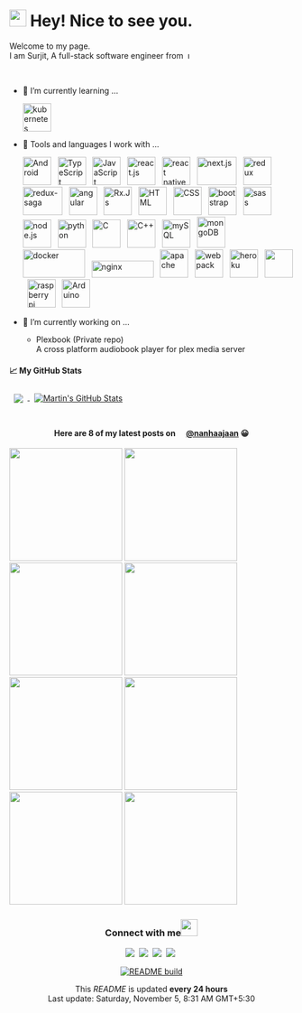 <!--
**SurjitSahoo/surjitsahoo** is a ✨ _special_ ✨ repository because its `README.md` (this file) appears on your GitHub profile.

Here are some ideas to get you started:

- 🔭 I’m currently working on ...
- 🌱 I’m currently learning ...
- 👯 I’m looking to collaborate on ...
- 🤔 I’m looking for help with ...
- 💬 Ask me about ...
- 📫 How to reach me: ...
- 😄 Pronouns: ...
- ⚡ Fun fact: ...
-->

<h1><img src="https://emojis.slackmojis.com/emojis/images/1531849430/4246/blob-sunglasses.gif?1531849430" width="30"/> Hey! Nice to see you.</h1>

Welcome to my page.  
I am Surjit, A full-stack software engineer from&nbsp;
<img src="https://upload.wikimedia.org/wikipedia/en/thumb/4/41/Flag_of_India.svg/1200px-Flag_of_India.svg.png" height="11" title="India">

<br/>

- 🌱 I’m currently learning ...

  <img src="https://cdn.worldvectorlogo.com/logos/kubernets.svg" alt="kubernetes" title="Kubernetes" width="50" height="50" />

- 🧰 Tools and languages I work with ...

  <img src="https://cdn.worldvectorlogo.com/logos/android.svg" alt="Android" title="Android" width="50" height="50" > &nbsp;
  <img src="https://cdn.worldvectorlogo.com/logos/typescript.svg" alt="TypeScript" title="TypeScript" width="50" height="50" > &nbsp;
  <img src="https://cdn.worldvectorlogo.com/logos/logo-javascript.svg" alt="JavaScript" title="JavaScript" width="50" height="50" > &nbsp;
  <img src="https://cdn.worldvectorlogo.com/logos/react-2.svg" alt="react.js" title="React.Js" width="50" height="50" > &nbsp;
  <img src="https://cdn.worldvectorlogo.com/logos/react-native-firebase-1.svg" alt="react native" title= "React Native" width="50" height="50" > &nbsp;
  <img src="https://cdn.worldvectorlogo.com/logos/nextjs-3.svg" alt="next.js" title="Next.Js" width="70" height="50" > &nbsp;
  <img src="https://cdn.worldvectorlogo.com/logos/redux.svg" alt="redux" title="Redux" width="50" height="50" > &nbsp;
  <img src="https://cdn.worldvectorlogo.com/logos/redux-saga.svg" alt="redux-saga" title="Redux Saga" width="70" height="50" > &nbsp;
  <img src="https://cdn.worldvectorlogo.com/logos/angular-icon-1.svg" alt="angular" title="Angular" width="50" height="50" > &nbsp;
  <img src="https://cdn.worldvectorlogo.com/logos/rxjs-1.svg" alt="Rx.Js" title="Rx.Js" width="50" height="50" > &nbsp;
  <img src="https://cdn.jsdelivr.net/gh/devicons/devicon/icons/html5/html5-original.svg" alt="HTML" title="HTML" width="50" height="50" > &nbsp;
  <img src="https://cdn.jsdelivr.net/gh/devicons/devicon/icons/css3/css3-original.svg" alt="CSS" title="CSS" width="50" height="50" > &nbsp;
  <img src="https://cdn.worldvectorlogo.com/logos/bootstrap-4.svg" alt="bootstrap" title="Bootstrap" width="50" height="50" > &nbsp;
  <img src="https://cdn.worldvectorlogo.com/logos/sass-1.svg" alt="sass" title="Sass" width="50" height="50" > &nbsp;
  <img src="https://cdn.worldvectorlogo.com/logos/nodejs-icon.svg" alt="node.js" title="Node.Js" width="50" height="50" > &nbsp;
  <img src="https://cdn.worldvectorlogo.com/logos/python-5.svg" alt="python" title="Python" width="50" height="50" > &nbsp;
  <img src="https://cdn.jsdelivr.net/gh/devicons/devicon/icons/c/c-original.svg" alt="C" title="C" width="50" height="50" > &nbsp;
  <img src="https://cdn.worldvectorlogo.com/logos/c.svg" alt="C++" title="C++" width="50" height="50" > &nbsp;
  <img src="https://cdn.worldvectorlogo.com/logos/mysql-6.svg" alt="mySQL" title="MySQL" width="50" height="50" > &nbsp;
  <img src="https://cdn.worldvectorlogo.com/logos/mongodb-icon-1.svg" alt="mongoDB" title="MongoDB" width="50" height="55" > &nbsp;
  <img src="https://cdn.worldvectorlogo.com/logos/docker-3.svg" alt="docker" title="Docker" width="110" height="50" > &nbsp;
  <img src="https://cdn.worldvectorlogo.com/logos/nginx.svg" alt="nginx" title="nginx" width="110" height="30" > &nbsp;
  <img src="https://cdn.jsdelivr.net/gh/devicons/devicon/icons/apache/apache-original-wordmark.svg" alt="apache" title="apache" width="50" height="50" > &nbsp;
  <img src="https://cdn.worldvectorlogo.com/logos/webpack-icon.svg" alt="webpack" title="Webpack" width="50" height="50" > &nbsp;
  <img src="https://cdn.worldvectorlogo.com/logos/heroku-4.svg" alt="heroku" title="heroku" width="50" height="50" > &nbsp;
  <img src="https://cdn.worldvectorlogo.com/logos/git-icon.svg" alt="" title="git" width="50" height="50" > &nbsp;
  <img src="https://cdn.worldvectorlogo.com/logos/raspberry-pi.svg" alt="raspberry pi" title="Raspberry Pi" width="50" height="50" > &nbsp;
  <img src="https://cdn.jsdelivr.net/gh/devicons/devicon/icons/arduino/arduino-original-wordmark.svg" alt="Arduino" title="Arduino" width="50" height="50" > &nbsp;
  <!-- <img src="" alt="" width="50" height="50" > &nbsp; -->

- 🔭 I’m currently working on ...
  - Plexbook (Private repo)  
    A cross platform audiobook player for plex media server

#### &#x1f4c8; My GitHub Stats

<a href="https://github.com/surjitsahoo">
  <img align="center" style="margin:0.5rem" src="https://github-readme-stats.vercel.app/api/top-langs/?username=surjitsahoo&langs_count=3&hide=html,css&title_color=ffffff&text_color=c9cacc&icon_color=4AB197&bg_color=1A2B34" />
</a>

<a href="https://github.com/surjitsahoo">
  <img align="center" style="margin:0.5rem" src="https://github-readme-stats.vercel.app/api?username=surjitsahoo&show_icons=true&line_height=27&count_private=true&title_color=ffffff&text_color=c9cacc&icon_color=4AB097&bg_color=1A2B34" alt="Martin's GitHub Stats" />
</a>

<br/>
<br/>

<h4 align="center">Here are 8 of my latest posts on
<img src="https://cdn.worldvectorlogo.com/logos/instagram-2-1.svg" height="12" />
<a href="https://www.instagram.com/nanhaajaan/">@nanhaajaan</a> 
😀</h4>

<p>
<img src="https:&#x2F;&#x2F;cdn1.picuki.com&#x2F;hosted-by-instagram&#x2F;q&#x3D;0exhNuNYnjBGZDHIdN5WmL9I2PEvHA5RNecaS7j0nyZiNxIsbHWB58ltwdGn%7C%7CDh6Kwh9HS+Lfjtj5osrUFpVZFF9PULZQLyBTTpV7KyQU+zN1zRj9p9glLk8KHAaZ3Ou8cApUQmYdSgIGaYDG7uo%7C%7CesJ+f7ucjMBpi2XMLQT9zJBpY6uSKVKz8J1pJ2Jg3Tt%7C%7C9k4Ki5e82wzJURmpNnUoWlHDbr2PM86o6N0QrlChMIRrdDgmBq7EHl3Kj4nUQ+RubTOl+1ephXtQGYV6XKoaaIaFxRNhW2ZrVA0toFzqaqTZY49ztwZkIH2CmUEXTE86kEon5zgx3PySWaKjBJF%7C%7CGPs77ScVPQhrpjeceO+bfbf9QvubbTrFqpUX0leKeTnSV7PLKC8AI5Wk9YZT64ZgAaUo0CCerPLzxp1WW1Mh2XZDg&#x3D;&#x3D;.jpeg?1" width="200">
<img src="https:&#x2F;&#x2F;cdn1.picuki.com&#x2F;hosted-by-instagram&#x2F;q&#x3D;0exhNuNYnjBGZDHIdN5WmL9I2PEvHA5RNucaS7j0nyZiNxIsbHWB58ltwdGn%7C%7CDh6Kwh9HS+Lfz5j7YooWVVWZFp6O03XTLeKTDtQ6ambVICl1TZv8pZnnbkzJHEbYner8sQtOzjYLCcaDqYDG7uo%7C%7CekT+OXucj8Dpi2bMrQT9zJBpY6uSKVKz8J13bHR1Bv9vdBhGy5CoiVxfA8XrN7loi5XVfrjJs9zt6B6CLEIhMxWpr2gnSu5X2soeGpwWT6ars3+ke08hiL8KWRorSeYSaoEIEQd3E+RtRg%7C%7CnpR8sY+PFbUg6csQvfaRSWIKAk1ElkVtwIOftgLsSSaq3EEPlC2GhLy5L652mbT2AaXOAujDwxXFfJ3nFZFfeWBaNc7Qe0%7C%7C%7C%7CAfCBFOV0s911MvpH+US43Qu2bKey0xYsUmYcoWWvLrY2fPOe+7yt9iqIhDnf8gU&#x3D;.jpeg?1" width="200">
<img src="https:&#x2F;&#x2F;cdn1.picuki.com&#x2F;hosted-by-instagram&#x2F;q&#x3D;0exhNuNYnjBGZDHIdN5WmL9I2PEvHA5RNucaS7j0nyZiNxIsbHWB58ltwdGn%7C%7CDh6Kwh9HS+Lfz5i4oosVV9SZFN%7C%7CPkXcTryKTjpU56ybXOfN1Ddg8J9olL08JHwWZXWo88ErXAmYdSgIGaYDG7uo%7C%7CekT+OXucj8Dpi2bMrQT9zJBpY6uSKVKz8J13bHR1Bv9vdBhGy5CoiVxfA8XrN7loi5XVfrjJs9zt6B6CLEIhMxWpr2gnSu5X2soeGpwWT6ars3+ke08hiL8KWRoryeYSaoEIEQd3Eyfth8w5Z4bkdelFbVSzK8wlamRSWIKAk1ElkVtwIOftgLsSSaq3EEPlC2GhLy5L652mbT2BtiTWMv45HWSYaD8GbRURXdcNNjxQUv6GeCOI5xNqbNFLch003Sk3AeIR4Gy0xYsUmYcohLeXLM2fPOe+7yt9iqIhDnf8gU&#x3D;.jpeg?1" width="200">
<img src="https:&#x2F;&#x2F;cdn1.picuki.com&#x2F;hosted-by-instagram&#x2F;q&#x3D;0exhNuNYnjBGZDHIdN5WmL9I2PEvHA5RNucaS7j0nyZiNxIsbHWB58ltwdGn%7C%7CDh6Kwh9HS+Lfz5i4oosVVhXZFN7NEDbTrWMSzdd566eUebN1TBj85Vmlrc9JH0cZ3Sv9sQtVQmYdTUdHOlPHL%7C%7Clo7gV%7C%7CPvwbCgMoDOMPbJCyQlWotfpUrJy9ZRzt52U1h+189JldAJZ+jtvdBFundPZlTIeAf3+Idp1orN2S%7C%7CkKjskOuKK81SO2ECMseW16GX6Rv5+HoOAAuiDpYGhpqzLheKc4EEMWggi3njAWv4J80YCqZKxVlNASi5qOCmMDUjFKiCU%7C%7Ck8SqtQLsSUHv3EBQnjeel%7C%7CW+eqN29qrRI9CUX9XB4BTwZJOMTI9%7C%7CSCMbWMvdBXrpMtysH%7C%7CF2pI0aJshB6A624DLwQpHVmhx0WWMZ1RXSVcAgBcKTx5C3+3ON2juK8VU5.jpeg?1" width="200">
<img src="https:&#x2F;&#x2F;cdn1.picuki.com&#x2F;hosted-by-instagram&#x2F;q&#x3D;0exhNuNYnjBGZDHIdN5WmL9I2PEvHA5RNucaS7j0nyZiNxIsbHWB58ltwdGn%7C%7CDh6Kwh9HS+Lfz5i7IstUl1TZFZzPUTcQbSPTz9S6KydVYCj2jZu9pdhlbwwLXIWZHep8ccpOzjYLCcaDqYDG7uo%7C%7CesJ+fPucjcBojOMNbBGmDdttdCwFahlza4lsfe4kx2xu5xncG114WNxahlw5OLUqQUCSKn5PN1gpKZlR7pCjMML4LyjyWu+H2xkfWx9Ez7RtI7V2dENhhzrdSFlqjHwAZY1LHMRiVbmkRIQoLN4pa%7C%7CxOqBM4acgoqjcRyACW2E2hjtfwZftgAHsSUGImUBRwT2Ej+b3ffZ79sXPBPW8Y%7C%7Cbo8xLnQOjVLKJldFg5CcrHBHvGFqOjAc9pgop1Csd67lak5BK7XKiiy1V+AWgc0GKqXLNTZruiyqyb4X7U32WIpFZpkg&#x3D;&#x3D;.jpeg?1" width="200">
<img src="https:&#x2F;&#x2F;cdn1.picuki.com&#x2F;hosted-by-instagram&#x2F;q&#x3D;0exhNuNYnjBGZDHIdN5WmL9I2PEvHA5RNucaS7j0nyZiNxIsbHWB58ltwdGn%7C%7CDh6Kwh9HS+Lfz5i4YsjUF5WZFN+NEbfS7KOSjpR76+RVe%7C%7CN1TRm9ZNjkLcxK3MYbXWn8cMuUwmYdTUdHOlPHL%7C%7Clo7gV%7C%7C+XucjcGrjaMNbdKnTdttdCwFahlza4lsfe4kx2xu5xncG114WNxahlw5OLUqQUCSKn5PN1gpKZlR7pCjMML4LyjyWu+H2xkfWx9Ez7RtI7V2dENhhzrdSFlqjH1AZY1LHMRiVbmhUUps4kZmZ2mNrhM4adhha6BTyACW2E2hjtfwZftgAHsSUGImUBRwT2Ej+b3ffZ79sXPBPW%7C%7CdOL4nw6USabWJp9OSnwJFfnQAFjPJsKcC%7C%7Cdom6JDDu9Zh2%7C%7Cn6Q3sIand21V+AWgc0GKqVcVUZruiyqyb4X7U32WIpFZpkg&#x3D;&#x3D;.jpeg?1" width="200">
<img src="https:&#x2F;&#x2F;cdn1.picuki.com&#x2F;hosted-by-instagram&#x2F;q&#x3D;0exhNuNYnjBGZDHIdN5WmL9I2PEvHA5RNucaS7j0nyZiNxIsbHWB58ltwdGn%7C%7CDh6Kwh9HS+Lfz5i4Y4oUVVTZFd4OUXfQLGBRTtQ766eU4Cn0DNn9p9nl78yK3MYZn+u86xySiGTOTJHDe0AUqinqusJ+OXnajYbrzWSZdsW2yIfu9OjZ6cmn64ztPbXmB2xu7siLG0EojNnG0crndXO9zMET+DxNdx1qO9xQrkH2YpXpengmmu+E24udSBwEiTZhYXCoO0CkX65JGZ+xG+keKYzLBEsklOrpBcoh4s5qaSaC5x15qcX96XTQTsmcF06pER5srWctgKLa2OrghQflibcyu7hIsEHoLTxPaKSW5a5wySWfeLbIZhhbUApNOj1YhL6JPGAU5oUnaF5Fex7+gazoDacMr%7C%7CxgUUiUhQe0hbaSq1+QMKOzav5qnHU02+M.jpeg?1" width="200">
<img src="https:&#x2F;&#x2F;cdn1.picuki.com&#x2F;hosted-by-instagram&#x2F;q&#x3D;0exhNuNYnjBGZDHIdN5WmL9I2PEvHA5RNucaS7j0nyZiNxIsbHWB58ltwdGn%7C%7CDh6Kwh9HS+Lfz5i5okvWFRTZFR8NUDdSbCORD5W6KWZVoCm0Ddv9JVllbo0L3IcYHKs9cEsOzjYMTIfQeoEH%7C%7Cb2qukX5vvwbTYNpi2TNLxCyQlWotfpUrJy9ZRzt52U1h+189JldAJZ+jtvdBFundPZlTIeAf3+Idp1orN2S%7C%7CkKjskOuKK81SO2ECMseW16GX6Rv5+HoOAAuiDpYGhpqzHheKc4EEMWggiUni8p5912nr2dM6xVgKs7kLmBCmMDUjFKiCU%7C%7Ck8SqtQLsSUHv3EBQnjeel%7C%7CW+eqN29qrRI9LFYsHB3xnib7aPTKh4WH0qD87kQGDpNc+nBPwMnbNGG%7C%7C1e1Qmc%7C%7CS6kQL7Vmhx0WWMZ1WPcVMInBcKTx5C3+3ON2juK8VU5.jpeg?1" width="200">
</p>

<div align='center'>
<h3>Connect with me<img src="https://emojis.slackmojis.com/emojis/images/1536351075/4594/blob-wave.gif?1536351075" width="30"> </h3>

[![](https://img.shields.io/badge/Twitter-1DA1F2?style=for-the-badge&logo=twitter&logoColor=white)](https://twitter.com/nanha_jaan)&nbsp;
[![](https://img.shields.io/badge/LinkedIn-0077B5?style=for-the-badge&logo=linkedin&logoColor=white)](https://www.linkedin.com/in/surjitsahoo)&nbsp;
[![](https://img.shields.io/badge/Instagram-E4405F?style=for-the-badge&logo=instagram&logoColor=white)](https://www.instagram.com/nanhaajaan/)&nbsp;
[![](https://img.shields.io/badge/Facebook-1877F2?style=for-the-badge&logo=facebook&logoColor=white)](https://www.facebook.com/surjit.sahoo.3576/)&nbsp;

[![README build](https://github.com/SurjitSahoo/surjitsahoo/actions/workflows/main.yaml/badge.svg)](https://github.com/SurjitSahoo/surjitsahoo/actions/workflows/main.yaml)

<p>This <i>README</i> is updated <b>every 24 hours</b><br/>
Last update: Saturday, November 5, 8:31 AM GMT+5:30</p>
</div>
